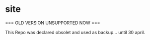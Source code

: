 # site
=== OLD VERSION UNSUPPORTED NOW ===

This Repo was declared obsolet and used as backup... until 30 april.
